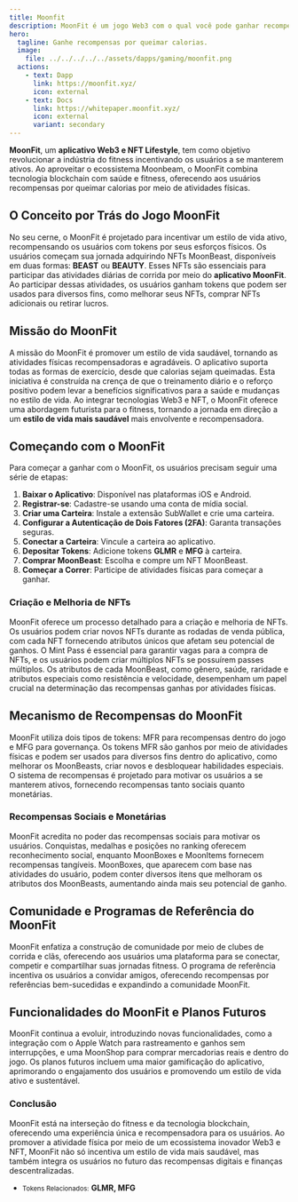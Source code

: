 ```yaml
---
title: Moonfit
description: MoonFit é um jogo Web3 com o qual você pode ganhar recompensas por queimar calorias com um aplicativo de fitness baseado em Web3 e NFTs, promovendo um estilo de vida ativo.
hero:
  tagline: Ganhe recompensas por queimar calorias.
  image: 
    file: ../../../../../assets/dapps/gaming/moonfit.png
  actions:
    - text: Dapp
      link: https://moonfit.xyz/
      icon: external
    - text: Docs
      link: https://whitepaper.moonfit.xyz/
      icon: external
      variant: secondary
---
```


**MoonFit**, um **aplicativo Web3 e NFT Lifestyle**, tem como objetivo revolucionar a indústria do fitness incentivando os usuários a se manterem ativos. Ao aproveitar o ecossistema Moonbeam, o MoonFit combina tecnologia blockchain com saúde e fitness, oferecendo aos usuários recompensas por queimar calorias por meio de atividades físicas.

## O Conceito por Trás do Jogo MoonFit
No seu cerne, o MoonFit é projetado para incentivar um estilo de vida ativo, recompensando os usuários com tokens por seus esforços físicos. Os usuários começam sua jornada adquirindo NFTs MoonBeast, disponíveis em duas formas: **BEAST** ou **BEAUTY**. Esses NFTs são essenciais para participar das atividades diárias de corrida por meio do **aplicativo MoonFit**. Ao participar dessas atividades, os usuários ganham tokens que podem ser usados para diversos fins, como melhorar seus NFTs, comprar NFTs adicionais ou retirar lucros.

## Missão do MoonFit
A missão do MoonFit é promover um estilo de vida saudável, tornando as atividades físicas recompensadoras e agradáveis. O aplicativo suporta todas as formas de exercício, desde que calorias sejam queimadas. Esta iniciativa é construída na crença de que o treinamento diário e o reforço positivo podem levar a benefícios significativos para a saúde e mudanças no estilo de vida. Ao integrar tecnologias Web3 e NFT, o MoonFit oferece uma abordagem futurista para o fitness, tornando a jornada em direção a um **estilo de vida mais saudável** mais envolvente e recompensadora.

## Começando com o MoonFit
Para começar a ganhar com o MoonFit, os usuários precisam seguir uma série de etapas:
1. **Baixar o Aplicativo**: Disponível nas plataformas iOS e Android.
2. **Registrar-se**: Cadastre-se usando uma conta de mídia social.
3. **Criar uma Carteira**: Instale a extensão SubWallet e crie uma carteira.
4. **Configurar a Autenticação de Dois Fatores (2FA)**: Garanta transações seguras.
5. **Conectar a Carteira**: Vincule a carteira ao aplicativo.
6. **Depositar Tokens**: Adicione tokens **GLMR** e **MFG** à carteira.
7. **Comprar MoonBeast**: Escolha e compre um NFT MoonBeast.
8. **Começar a Correr**: Participe de atividades físicas para começar a ganhar.

### Criação e Melhoria de NFTs
MoonFit oferece um processo detalhado para a criação e melhoria de NFTs. Os usuários podem criar novos NFTs durante as rodadas de venda pública, com cada NFT fornecendo atributos únicos que afetam seu potencial de ganhos. O Mint Pass é essencial para garantir vagas para a compra de NFTs, e os usuários podem criar múltiplos NFTs se possuírem passes múltiplos. Os atributos de cada MoonBeast, como gênero, saúde, raridade e atributos especiais como resistência e velocidade, desempenham um papel crucial na determinação das recompensas ganhas por atividades físicas.

## Mecanismo de Recompensas do MoonFit
MoonFit utiliza dois tipos de tokens: MFR para recompensas dentro do jogo e MFG para governança. Os tokens MFR são ganhos por meio de atividades físicas e podem ser usados para diversos fins dentro do aplicativo, como melhorar os MoonBeasts, criar novos e desbloquear habilidades especiais. O sistema de recompensas é projetado para motivar os usuários a se manterem ativos, fornecendo recompensas tanto sociais quanto monetárias.

### Recompensas Sociais e Monetárias
MoonFit acredita no poder das recompensas sociais para motivar os usuários. Conquistas, medalhas e posições no ranking oferecem reconhecimento social, enquanto MoonBoxes e MoonItems fornecem recompensas tangíveis. MoonBoxes, que aparecem com base nas atividades do usuário, podem conter diversos itens que melhoram os atributos dos MoonBeasts, aumentando ainda mais seu potencial de ganho.

## Comunidade e Programas de Referência do MoonFit
MoonFit enfatiza a construção de comunidade por meio de clubes de corrida e clãs, oferecendo aos usuários uma plataforma para se conectar, competir e compartilhar suas jornadas fitness. O programa de referência incentiva os usuários a convidar amigos, oferecendo recompensas por referências bem-sucedidas e expandindo a comunidade MoonFit.

## Funcionalidades do MoonFit e Planos Futuros
MoonFit continua a evoluir, introduzindo novas funcionalidades, como a integração com o Apple Watch para rastreamento e ganhos sem interrupções, e uma MoonShop para comprar mercadorias reais e dentro do jogo. Os planos futuros incluem uma maior gamificação do aplicativo, aprimorando o engajamento dos usuários e promovendo um estilo de vida ativo e sustentável.

### Conclusão
MoonFit está na interseção do fitness e da tecnologia blockchain, oferecendo uma experiência única e recompensadora para os usuários. Ao promover a atividade física por meio de um ecossistema inovador Web3 e NFT, MoonFit não só incentiva um estilo de vida mais saudável, mas também integra os usuários no futuro das recompensas digitais e finanças descentralizadas.

- <small>Tokens Relacionados:</small> **GLMR, MFG**
